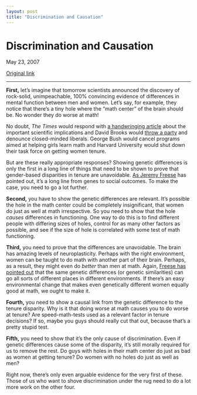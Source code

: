 ```yaml
---
layout: post
title: "Discrimination and Causation"
---
```

Discrimination and Causation
============================

May 23, 2007

[Original link](http://www.aaronsw.com/weblog/discrimcause)

* * * * *

**First,** let’s imagine that tomorrow scientists announced the
discovery of rock-solid, unimpeachable, 100% convincing evidence of
differences in mental function between men and women. Let’s say, for
example, they notice that there’s a tiny hole where the “math center” of
the brain should be. No wonder they do worse at math!

No doubt, *The Times* would respond with [a handwringing
article](http://itre.cis.upenn.edu/~myl/languagelog/archives/003894.html)
about the important scientific implications and David Brooks would
[throw a
party](http://itre.cis.upenn.edu/~myl/languagelog/archives/003246.html)
and denounce closed-minded liberals. George Bush would cancel programs
aimed at helping girls learn math and Harvard University would shut down
their task force on getting women tenure.

But are these really appropriate responses? Showing genetic differences
is only the first in a long line of things that need to be shown to
prove that gender-based disparities in tenure are unavoidable. [As
Jeremy
Freese](http://jeremyfreese.blogspot.com/2006/11/twenty-four-stories-of-internal.html)
has pointed out, it’s a long line from genes to social outcomes. To make
the case, you need to go a lot further.

**Second,** you have to show the genetic differences are relevant. It’s
possible the hole in the math center could be completely insignificant,
that women do just as well at math irrespective. So you need to show
that the hole *causes* differences in functioning. One way to do this is
to find different people with differing sizes of holes, control for as
many other factors as possible, and see if the size of hole is
correlated with some test of math functioning.

**Third,** you need to prove that the differences are unavoidable. The
brain has amazing levels of neuroplasticity. Perhaps with the right
environment, women can be taught to do math with another part of their
brain. Perhaps, as a result, they might even do *better* than men at
math. Again, [Freese has pointed
out](http://jeremyfreese.blogspot.com/2006/11/eight-plots-revised.html)
that the same genetic differences (or genetic similarities) can go all
sorts of different places in different environments. If there’s an easy
environmental change that makes even genetically different women equally
good at math, we ought to make it.

**Fourth,** you need to show a causal link from the genetic difference
to the tenure disparity. Why is it that doing worse at math causes you
to do worse at tenure? Are speed-math-tests used as a relevant factor in
tenure decisions? If so, maybe you guys should really cut that out,
because that’s a pretty stupid test.

**Fifth,** you need to show that it’s the only cause of discrimination.
Even if genetic differences cause some of the disparity, it’s still
morally required for us to remove the rest. Do guys with holes in their
math center do just as bad as women at getting tenure? Do women with no
holes do just as well as men?

Right now, there’s only even arguable evidence for the very first of
these. Those of us who want to shove discrimination under the rug need
to do a lot more work on the other four.
